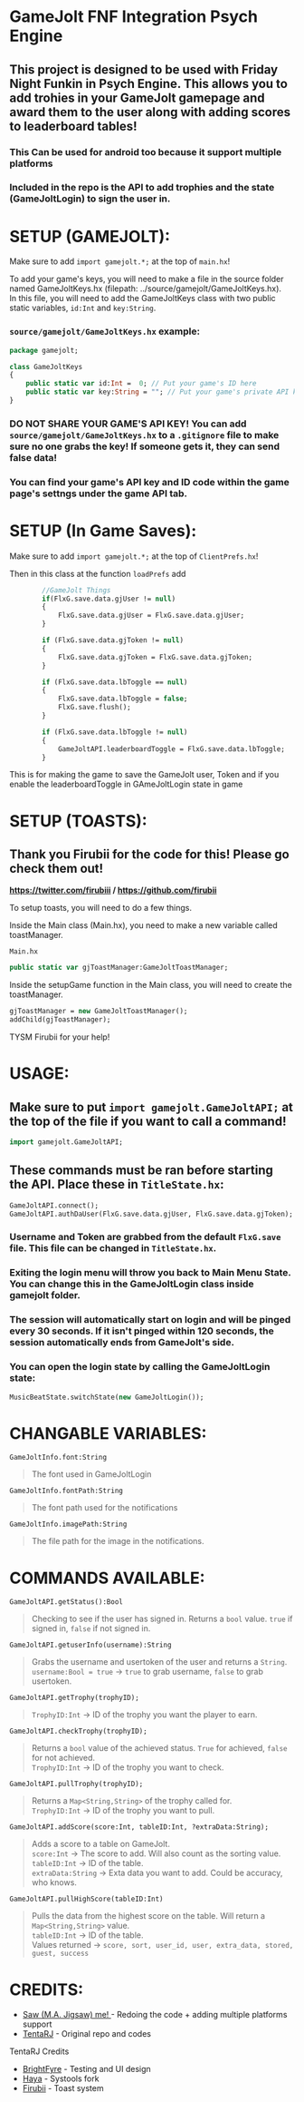 # GameJolt FNF Integration Psych Engine

## This project is designed to be used with **Friday Night Funkin** in **Psych Engine**. This allows you to add trohies in your GameJolt gamepage and award them to the user along with adding scores to leaderboard tables!

### This Can be used for android too because it support multiple platforms

### Included in the repo is the API to add trophies and the state (GameJoltLogin) to sign the user in.

# SETUP (GAMEJOLT):

Make sure to add `import gamejolt.*;` at the top of `main.hx`!

To add your game's keys, you will need to make a file in the source folder named GameJoltKeys.hx (filepath: ../source/gamejolt/GameJoltKeys.hx).
<br>
In this file, you will need to add the GameJoltKeys class with two public static variables, `id:Int` and `key:String`.

### `source/gamejolt/GameJoltKeys.hx` example:
```hx
package gamejolt;

class GameJoltKeys
{
    public static var id:Int = 	0; // Put your game's ID here
    public static var key:String = ""; // Put your game's private API key here
}
```
### **DO NOT SHARE YOUR GAME'S API KEY! You can add `source/gamejolt/GameJoltKeys.hx` to a `.gitignore` file to make sure no one grabs the key! If someone gets it, they can send false data!**

### You can find your game's API key and ID code within the game page's settngs under the game API tab.

# SETUP (In Game Saves):

Make sure to add `import gamejolt.*;` at the top of `ClientPrefs.hx`!

Then in this class at the function `loadPrefs` add

```hx
        //GameJolt Things
        if(FlxG.save.data.gjUser != null)
        {
            FlxG.save.data.gjUser = FlxG.save.data.gjUser;
        }

        if (FlxG.save.data.gjToken != null)
        {
            FlxG.save.data.gjToken = FlxG.save.data.gjToken;
        }

        if (FlxG.save.data.lbToggle == null)
        {
            FlxG.save.data.lbToggle = false;
            FlxG.save.flush();
        }

        if (FlxG.save.data.lbToggle != null)
        {
            GameJoltAPI.leaderboardToggle = FlxG.save.data.lbToggle;
        }
```

This is for making the game to save the GameJolt user, Token and if you enable the leaderboardToggle in GAmeJoltLogin state in game

# SETUP (TOASTS):

## **Thank you Firubii for the code for this! Please go check them out!**
**https://twitter.com/firubiii / https://github.com/firubii**

To setup toasts, you will need to do a few things.

Inside the Main class (Main.hx), you need to make a new variable called toastManager.

`Main.hx`
```haxe
public static var gjToastManager:GameJoltToastManager;
```

Inside the setupGame function in the Main class, you will need to create the toastManager.
```haxe
gjToastManager = new GameJoltToastManager();
addChild(gjToastManager);
```

TYSM Firubii for your help!

# USAGE:

## Make sure to put `import gamejolt.GameJoltAPI;` at the top of the file if you want to call a command!

```hx
import gamejolt.GameJoltAPI;
```

## These commands **must** be ran before starting the API. Place these in `TitleState.hx`:

```hx
GameJoltAPI.connect();
GameJoltAPI.authDaUser(FlxG.save.data.gjUser, FlxG.save.data.gjToken);
```

### Username and Token are grabbed from the default `FlxG.save` file. This file can be changed in `TitleState.hx`.

### Exiting the login menu will throw you back to Main Menu State. You can change this in the GameJoltLogin class inside gamejolt folder.

### The session will automatically start on login and will be pinged every 30 seconds. If it isn't pinged within 120 seconds, the session automatically ends from GameJolt's side.

### You can open the login state by calling the GameJoltLogin state:
```hx
MusicBeatState.switchState(new GameJoltLogin());
```

# CHANGABLE VARIABLES:

`GameJoltInfo.font:String`
> The font used in GameJoltLogin

`GameJoltInfo.fontPath:String`
> The font path used for the notifications

`GameJoltInfo.imagePath:String`
> The file path for the image in the notifications.

# COMMANDS AVAILABLE:

`GameJoltAPI.getStatus():Bool`
> Checking to see if the user has signed in. Returns a `bool` value. `true` if signed in, `false` if not signed in.

`GameJoltAPI.getuserInfo(username):String`
> Grabs the username and usertoken of the user and returns a `String`.<br>
> `username:Bool = true` -> `true` to grab username, `false` to grab usertoken.

`GameJoltAPI.getTrophy(trophyID);`
> `TrophyID:Int` -> ID of the trophy you want the player to earn.

`GameJoltAPI.checkTrophy(trophyID);`
> Returns a `bool` value of the achieved status. `True` for achieved, `false` for not achieved.<br>
> `TrophyID:Int` -> ID of the trophy you want to check.

`GameJoltAPI.pullTrophy(trophyID);`
> Returns a `Map<String,String>` of the trophy called for.<br>
> `TrophyID:Int` -> ID of the trophy you want to pull.

`GameJoltAPI.addScore(score:Int, tableID:Int, ?extraData:String);`
> Adds a score to a table on GameJolt.<br>
> `score:Int` -> The score to add. Will also count as the sorting value.<br>
> `tableID:Int` -> ID of the table.<br>
> `extraData:String` -> Exta data you want to add. Could be accuracy, who knows.

`GameJoltAPI.pullHighScore(tableID:Int)`
> Pulls the data from the highest score on the table. Will return a `Map<String,String>` value.<br>
> `tableID:Int` -> ID of the table.<br>
> Values returned -> `score, sort, user_id, user, extra_data, stored, guest, success`

# CREDITS:

- <a href = "https://github.com/jigsaw-4277821">Saw (M.A. Jigsaw) me! </a> - Redoing the code + adding multiple platforms support
- <a href = "https://github.com/TentaRJ">TentaRJ</a> - Original repo and codes

TentaRJ Credits
- <a href = "https://github.com/brightfyregit">BrightFyre</a> - Testing and UI design
- <a href ="https://github.com/haya3218">Haya</a> - Systools fork
- <a href = "https://github.com/firubii">Firubii</a> - Toast system

